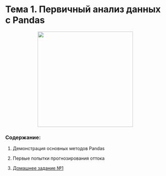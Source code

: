 # Тема 1. Первичный анализ данных с Pandas

<p align="center">
  <a href="https://habr.com/ru/company/ods/blog/322626/">
    <img height=300 src="https://miro.medium.com/max/763/0*D0RQ889t5o6H2A3V.jpg">
  </a>
</p>

### Содержание:
1. Демонстрация основных методов Pandas

2. Первые попытки прогнозирования оттока
3. [Домашнее задание №1](assignment/adult_pandas.ipynb)
